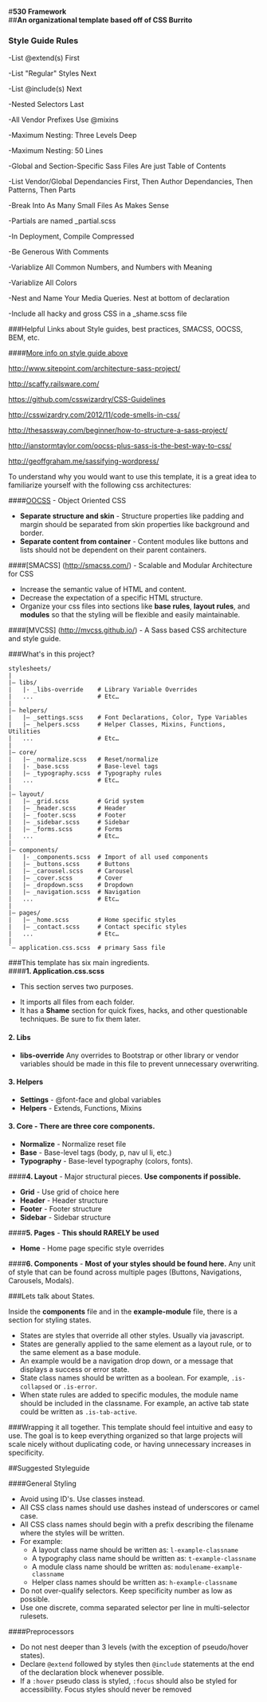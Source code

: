#**530 Framework**  
##**An organizational template based off of CSS Burrito**

### Style Guide Rules

-List @extend(s) First

-List "Regular" Styles Next

-List @include(s) Next

-Nested Selectors Last

-All Vendor Prefixes Use @mixins

-Maximum Nesting: Three Levels Deep

-Maximum Nesting: 50 Lines

-Global and Section-Specific Sass Files Are just Table of Contents

-List Vendor/Global Dependancies First, Then Author Dependancies, Then Patterns, Then Parts

-Break Into As Many Small Files As Makes Sense

-Partials are named _partial.scss

-In Deployment, Compile Compressed

-Be Generous With Comments

-Variablize All Common Numbers, and Numbers with Meaning

-Variablize All Colors

-Nest and Name Your Media Queries. Nest at bottom of declaration

-Include all hacky and gross CSS in a _shame.scss file

###Helpful Links about Style guides, best practices, SMACSS, OOCSS, BEM, etc.

####[More info on style guide above](http://css-tricks.com/sass-style-guide/)

http://www.sitepoint.com/architecture-sass-project/

http://scaffy.railsware.com/

https://github.com/csswizardry/CSS-Guidelines

http://csswizardry.com/2012/11/code-smells-in-css/

http://thesassway.com/beginner/how-to-structure-a-sass-project/

http://ianstormtaylor.com/oocss-plus-sass-is-the-best-way-to-css/

http://geoffgraham.me/sassifying-wordpress/


To understand why you would want to use this template, it is a great idea to familiarize yourself with the following css architectures:  

####[OOCSS](http://oocss.org/) - Object Oriented CSS

* **Separate structure and skin** - Structure properties like padding and margin should be separated from skin properties like background and border.
* **Separate content from container** - Content modules like buttons and lists should not be dependent on their parent containers.  

####[SMACSS] (http://smacss.com/) - Scalable and Modular Architecture for CSS

* Increase the semantic value of HTML and content.
* Decrease the expectation of a specific HTML structure. 
* Organize your css files into sections like **base rules**, **layout rules**, and **modules** so that the styling will be flexible and easily maintainable.

####[MVCSS] (http://mvcss.github.io/) - A Sass based CSS architecture and style guide.  

###What's in this project?
```
stylesheets/ 
|
|– libs/ 
|   |- _libs-override    # Library Variable Overrides
|   ...                  # Etc… 
|
|– helpers/ 
|   |– _settings.scss    # Font Declarations, Color, Type Variables
|   |– _helpers.scss     # Helper Classes, Mixins, Functions, Utilities
|   ...                  # Etc… 
| 
|– core/ 
|   |– _normalize.scss   # Reset/normalize 
|   |- _base.scss        # Base-level tags 
|   |– _typography.scss  # Typography rules 
|   ...                  # Etc… 
|
|– layout/ 
|   |– _grid.scss        # Grid system 
|   |– _header.scss      # Header 
|   |– _footer.scss      # Footer 
|   |– _sidebar.scss     # Sidebar 
|   |– _forms.scss       # Forms 
|   ...                  # Etc… 
|
|– components/ 
|   |- _components.scss  # Import of all used components
|   |– _buttons.scss     # Buttons 
|   |– _carousel.scss    # Carousel 
|   |– _cover.scss       # Cover 
|   |– _dropdown.scss    # Dropdown 
|   |– _navigation.scss  # Navigation 
|   ...                  # Etc… 
| 
|– pages/ 
|   |– _home.scss        # Home specific styles 
|   |– _contact.scss     # Contact specific styles 
|   ...                  # Etc… 
| 
`– application.css.scss  # primary Sass file 
```

###This template has six main ingredients.  
####**1.  Application.css.scss**
- This section serves two purposes.  
* It imports all files from each folder.  
* It has a **Shame** section for quick fixes, hacks, and other questionable techniques.  Be sure to fix them later.

#### **2.  Libs**
* **libs-override**  Any overrides to Bootstrap or other library or vendor variables should be made in this file to prevent unnecessary overwriting.  

#### **3.  Helpers**
* **Settings** - @font-face and global variables
* **Helpers** - Extends, Functions, Mixins
  
#### **3.  Core** -  There are three core components.
* **Normalize** - Normalize reset file
* **Base** - Base-level tags (body, p, nav ul li, etc.)
* **Typography** - Base-level typography (colors, fonts). 

####**4.  Layout** - Major structural pieces. **Use components if possible.**
* **Grid** - Use grid of choice here
* **Header** - Header structure
* **Footer** - Footer structure
* **Sidebar** - Sidebar structure

####**5. Pages** - **This should RARELY be used**
* **Home** - Home page specific style overrides 

####**6. Components** - **Most of your styles should be found here.**
Any unit of style that can be found across multiple pages (Buttons, Navigations, Carousels, Modals).  


###Lets talk about States.

Inside the **components** file and in the **example-module** file, there is a section for styling states.

* States are styles that override all other styles.  Usually via javascript.  
* States are generally applied to the same element as a layout rule, or to the same element as a base module.
* An example would be a navigation drop down, or a message that displays a success or error state. 
* State class names should be written as a boolean.  For example, ```.is-collapsed``` or ```.is-error```.
* When state rules are added to specific modules, the module name should be included in the classname.  For example, an active tab state could be written as ```.is-tab-active```.

###Wrapping it all together.
This template should feel intuitive and easy to use.  The goal is to keep everything organized so that large projects will scale nicely without duplicating code, or having unnecessary increases in specificity.

<!-- ##Setup
To make adding new modules easy, css-burrito has a shell script that will add new modules for you.

**To use this feature:**  

Open up the command line, and navigate to the project root.  

``` cd ~/Desktop/css-burrito-master```

Then run the following command   

``` ./setup.sh```  

This will only need to be done once.  

After that,  navigate to the modules folder in any project that has a ```burrito.sh``` file.  

```cd path/to/project/stylesheets/modules```

From here, in the command line, you can type  

```burrito example-module ```

This will create a file with some default comments, in this case named ```_example-module.scss``` and import it into the main ```_modules.scss``` file for you.  
 -->
##Suggested Styleguide

####General Styling  
* Avoid using ID's.  Use classes instead.
* All CSS class names should use dashes instead of underscores or camel case.
* All CSS class names should begin with a prefix describing the filename where the styles will be written.
* For example:
    * A layout class name should be written as: ```l-example-classname```
    * A typography class name should be written as: ```t-example-classname```
    * A module class name should be written as: ```modulename-example-classname```
    * Helper class names should be written as: ```h-example-classname```
* Do not over-qualify selectors.  Keep specificity number as low as possible.
* Use one discrete, comma separated selector per line in multi-selector rulesets.

####Preprocessors 
* Do not nest deeper than 3 levels (with the exception of pseudo/hover states).
* Declare ```@extend``` followed by styles then ```@include``` statements at the end of the declaration block whenever possible.
* If a ```:hover``` pseudo class is styled, ```:focus``` should also be styled for accessibility. Focus styles should never be removed
